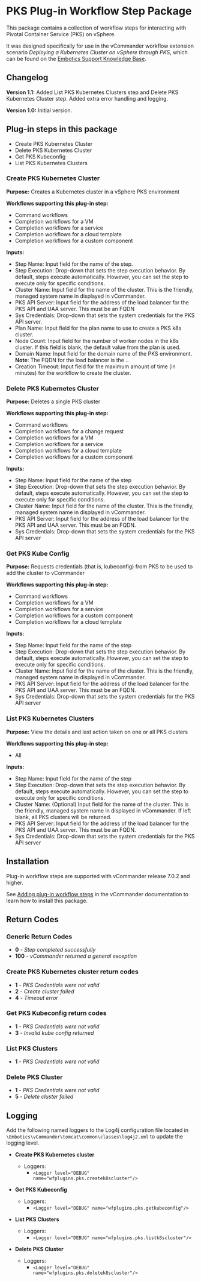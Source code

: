 # PKS Plug-in Workflow Step Package

This package contains a collection of workflow steps for interacting with Pivotal Container Service (PKS) on vSphere.

It was designed specifically for use in the vCommander workflow extension scenario *Deploying a Kubernetes Cluster on vSphere through PKS*, which can be found on the [Embotics Support Knowledge Base](https://support.embotics.com/support/home).

## Changelog

**Version 1.1:** Added List PKS Kubernetes Clusters step and Delete PKS Kubernetes Cluster step. Added extra error handling and logging.

**Version 1.0:** Initial version.

## Plug-in steps in this package

+ Create PKS Kubernetes Cluster
+ Delete PKS Kubernetes Cluster
+ Get PKS Kubeconfig
+ List PKS Kubernetes Clusters

### Create PKS Kubernetes Cluster
**Purpose:** Creates a Kubernetes cluster in a vSphere PKS environment

**Workflows supporting this plug-in step:**

  * Command workflows
  * Completion workflows for a VM
  * Completion workflows for a service
  * Completion workflows for a cloud template
  * Completion workflows for a custom component

**Inputs:**

* Step Name: Input field for the name of the step.
* Step Execution: Drop-down that sets the step execution behavior. By default, steps execute automatically. However, you can set the step to execute only for specific conditions.
* Cluster Name: Input field for the name of the cluster. This is the friendly, managed system name in displayed in vCommander.
* PKS API Server: Input field for the address of the load balancer for the PKS API and UAA server. This must be an FQDN
* Sys Credentials: Drop-down that sets the system credentials for the PKS API server.
* Plan Name: Input field for the plan name to use to create a PKS k8s cluster.
* Node Count: Input field for the number of worker nodes in the k8s cluster. If this field is blank, the default value from the plan is used.
* Domain Name: Input field for the domain name of the PKS environment. **Note**: The FQDN for the load balancer is the <cluster-name>.<domain-name>.
* Creation Timeout:  Input field for the maximum amount of time (in minutes) for the workflow to create the cluster.

### Delete PKS Kubernetes Cluster

**Purpose:** Deletes a single PKS cluster

**Workflows supporting this plug-in step:**

- Command workflows
- Completion workflows for a change request
- Completion workflows for a VM
- Completion workflows for a service
- Completion workflows for a cloud template
- Completion workflows for a custom component

**Inputs:**

* Step Name: Input field for the name of the step
* Step Execution: Drop-down that sets the step execution behavior. By default, steps execute automatically. However, you can set the step to execute only for specific conditions.
* Cluster Name: Input field for the name of the cluster. This is the friendly, managed system name in displayed in vCommander.
* PKS API Server: Input field for the address of the load balancer for the PKS API and UAA server. This must be an FQDN.
* Sys Credentials: Drop-down that sets the system credentials for the PKS API server

### Get PKS Kube Config

**Purpose:** Requests credentials (that is, kubeconfig) from PKS to be used to add the cluster to vCommander

**Workflows supporting this plug-in step:**

* Command workflows
* Completion workflows for a VM
* Completion workflows for a service
* Completion workflows for a custom component
* Completion workflows for a cloud template

**Inputs:**

* Step Name: Input field for the name of the step
* Step Execution: Drop-down that sets the step execution behavior. By default, steps execute automatically. However, you can set the step to execute only for specific conditions.
* Cluster Name: Input field for the name of the cluster. This is the friendly, managed system name in displayed in vCommander.
* PKS API Server: Input field for the address of the load balancer for the PKS API and UAA server. This must be an FQDN.
* Sys Credentials: Drop-down that sets the system credentials for the PKS API server

### List PKS Kubernetes Clusters

**Purpose:** View the details and last action taken on one or all PKS clusters

**Workflows supporting this plug-in step:**

- All

**Inputs:**

* Step Name: Input field for the name of the step
* Step Execution: Drop-down that sets the step execution behavior. By default, steps execute automatically. However, you can set the step to execute only for specific conditions.
* Cluster Name: (Optional) Input field for the name of the cluster. This is the friendly, managed system name in displayed in vCommander. If left blank, all PKS clusters will be returned.
* PKS API Server: Input field for the address of the load balancer for the PKS API and UAA server. This must be an FQDN.
* Sys Credentials: Drop-down that sets the system credentials for the PKS API server

## Installation

Plug-in workflow steps are supported with vCommander release 7.0.2 and higher. 

See [Adding plug-in workflow steps](http://docs.embotics.com/vCommander/Using-Plug-In-WF-Steps.htm#Adding) in the vCommander documentation to learn how to install this package. 

## Return Codes

### Generic Return Codes
+ **0** - *Step completed successfully*
+ **100** - *vCommander returned a general exception*

### Create PKS Kubernetes cluster return codes
+ **1** - *PKS Credentials were not valid*
+ **2** - *Create cluster failed*
+ **4** - *Timeout error* 

### Get PKS Kubeconfig return codes
+ **1** - *PKS Credentials were not valid*
+ **3** - *Invalid kube config returned*

### List PKS Clusters

- **1** - *PKS Credentials were not valid*

### Delete PKS Cluster

- **1** - *PKS Credentials were not valid*
- **5** - *Delete cluster failed*

## Logging
Add the following named loggers to the Log4j configuration file located in `\Embotics\vCommander\tomcat\common\classes\log4j2.xml` to update the logging level.
+ **Create PKS Kubernetes cluster**
    + Loggers:
      + `<Logger level="DEBUG" name="wfplugins.pks.createk8scluster"/>`
+ **Get PKS Kubeconfig**
    + Loggers:
        - `<Logger level="DEBUG" name="wfplugins.pks.getkubeconfig"/>`

+ **List PKS Clusters**
    + Loggers:
        - `<Logger level="DEBUG" name="wfplugins.pks.listk8scluster"/>`
+ **Delete PKS Cluster**
    + Loggers:
        - `<Logger level="DEBUG" name="wfplugins.pks.deletek8scluster"/>`

